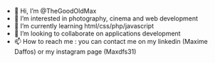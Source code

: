- 👋 Hi, I’m @TheGoodOldMax
- 👀 I’m interested in photography, cinema and web development
- 🌱 I’m currently learning html/css/php/javascript 
- 💞️ I’m looking to collaborate on applications development
- 📫 How to reach me : you can contact me on my linkedin (Maxime Daffos) or my instagram page (Maxdfs31)

<!---
TheGoodOldMax/TheGoodOldMax is a ✨ special ✨ repository because its `README.md` (this file) appears on your GitHub profile.
You can click the Preview link to take a look at your changes.
--->
